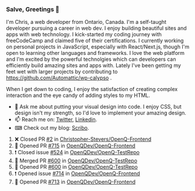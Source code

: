 ### Salve, Greetings 👋

I'm Chris, a web developer from Ontario, Canada. I'm a self-taught developer pursuing a career in web dev. I enjoy building beautiful sites and apps with web technology.
I kick-started my coding journey with freeCodeCamp and claimed five of their certifications.  I currently working on personal projects in JavaScript, especially with React/Next.js, though I'm open to learning other languages and frameworks. I love the web platform and I'm excited by the powerful technolgies which can developers can efficiently build amazing sites and apps with. Lately I've been getting my feet wet with larger projects by contributing to https://github.com/Automattic/wp-calypso .

When I get down to coding, I enjoy the satisfaction of creating complex interaction and the eye candy of adding styles to my HTML. 

- 💬 Ask me about putting your visual design into code. I enjoy CSS, but design isn't my strength, so I'd love to implement your amazing design.
- 📫 Reach me on: [Twitter](https://twitter.com/Christo28120856), [Linkedin](https://www.linkedin.com/in/christopher-stevers-07b9a5204/).
- ⌨ Check out my blog: [Scribo](https://christopherstevers.cf).
<!--
**Christopher-Stevers/Christopher-Stevers** is a ✨ _special_ ✨ repository because its `README.md` (this file) appears on your GitHub profile.

Here are some ideas to get you started:

- 🔭 I’m currently working on ...
- 🌱 I’m currently learning ...
- 👯 I’m looking to collaborate on ...
- 🤔 I’m looking for help with ...
- 😄 Pronouns: ...
- ⚡ Fun fact: ...
-->

<!--START_SECTION:activity-->
1. ❌ Closed PR [#2](https://github.com/Christopher-Stevers/OpenQ-Frontend/pull/2) in [Christopher-Stevers/OpenQ-Frontend](https://github.com/Christopher-Stevers/OpenQ-Frontend)
2. 💪 Opened PR [#715](https://github.com/OpenQDev/OpenQ-Frontend/pull/715) in [OpenQDev/OpenQ-Frontend](https://github.com/OpenQDev/OpenQ-Frontend)
3. ❗️ Closed issue [#524](https://github.com/OpenQDev/OpenQ-TestRepo/issues/524) in [OpenQDev/OpenQ-TestRepo](https://github.com/OpenQDev/OpenQ-TestRepo)
4. 🎉 Merged PR [#600](https://github.com/OpenQDev/OpenQ-TestRepo/pull/600) in [OpenQDev/OpenQ-TestRepo](https://github.com/OpenQDev/OpenQ-TestRepo)
5. 💪 Opened PR [#600](https://github.com/OpenQDev/OpenQ-TestRepo/pull/600) in [OpenQDev/OpenQ-TestRepo](https://github.com/OpenQDev/OpenQ-TestRepo)
6. ❗️ Opened issue [#714](https://github.com/OpenQDev/OpenQ-Frontend/issues/714) in [OpenQDev/OpenQ-Frontend](https://github.com/OpenQDev/OpenQ-Frontend)
7. 💪 Opened PR [#713](https://github.com/OpenQDev/OpenQ-Frontend/pull/713) in [OpenQDev/OpenQ-Frontend](https://github.com/OpenQDev/OpenQ-Frontend)
<!--END_SECTION:activity-->
